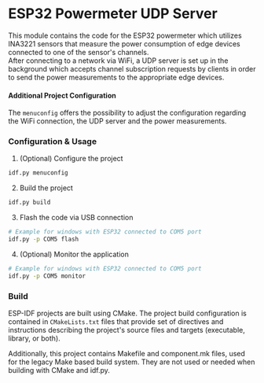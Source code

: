 # ESP32 Powermeter UDP Server
This module contains the code for the ESP32 powermeter which utilizes INA3221 sensors that measure the power consumption
of edge devices connected to one of the sensor's channels.<br>
After connecting to a network via WiFi, a UDP server is set up in the background which accepts channel subscription requests by clients in order to send the power measurements to the appropriate edge devices.

#### Additional Project Configuration
The `menuconfig` offers the possibility to adjust the configuration regarding the WiFi connection, the UDP server and the power measurements.


### Configuration & Usage
1. (Optional) Configure the project
```bash
idf.py menuconfig
```
2. Build the project
```bash
idf.py build
```

3. Flash the code via USB connection
```bash
# Example for windows with ESP32 connected to COM5 port
idf.py -p COM5 flash
```

4. (Optional) Monitor the application
```bash
# Example for windows with ESP32 connected to COM5 port
idf.py -p COM5 monitor
```

### Build
ESP-IDF projects are built using CMake. The project build configuration is contained in `CMakeLists.txt`
files that provide set of directives and instructions describing the project's source files and targets
(executable, library, or both). 

Additionally, this project contains Makefile and component.mk files, used for the legacy Make based build system. 
They are not used or needed when building with CMake and idf.py.

